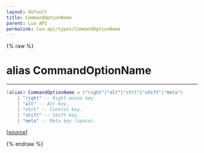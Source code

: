 ```yaml
---
layout: default
title: CommandOptionName
parent: Lua API
permalink: lua-api/types/CommandOptionName
---
```


{% raw %}

# alias CommandOptionName
---



```lua
(alias) CommandOptionName = ("right"|"alt"|"ctrl"|"shift"|"meta")
    | "right" -- Right mouse key.
    | "alt" -- Alt key.
    | "ctrl" -- Control key.
    | "shift" -- Shift key.
    | "meta" -- Meta key (space).

```




[<a href="https://github.com/rhys-vdw/RecoilEngine/blob/39a0440f8b3d03a340a3db9cfeb2e589c3e7d595/rts/Lua/LuaUtils.cpp#L990-L997" target="_blank">source</a>]


{% endraw %}